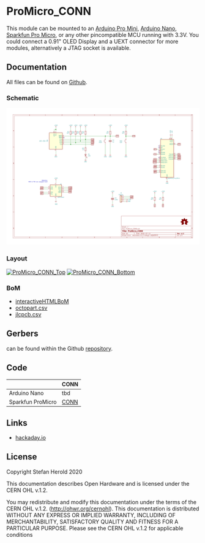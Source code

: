 # ProMicro_CONN
This module can be mounted to an [Arduino Pro Mini](https://www.sparkfun.com/products/11113), [Arduino Nano](https://store.arduino.cc/arduino-nano), [Sparkfun Pro Micro](https://www.sparkfun.com/products/12587), or any other pincompatible MCU running with 3.3V. You could connect a 0.91" OLED Display and a UEXT connector for more modules, alternatively a JTAG socket is available.


## Documentation
All files can be found on [Github](https://github.com/nerdyscout/ProMicro/tree/master/CONN).


### Schematic
[![ProMicro_CONN-Schematic](docs/img/ProMicro_CONN-schematic.svg)](docs/ProMicro_CONN-schematic.pdf)


### Layout
<a href="docs/ProMicro_CONN_Top.pdf"><img src="docs/img/ProMicro_CONN_Top.svg" alt="ProMicro_CONN_Top" width="20%"/></a>
<a href="docs/ProMicro_CONN_Bottom.pdf"><img src="docs/img/ProMicro_CONN_Bottom.svg" alt="ProMicro_CONN_Bottom" width="20%"/></a>


### BoM
  * [interactiveHTMLBoM](https://nerdyscout.github.io/ProMicro/CONN/docs/bom/ProMicro_CONN-ibom.html)
  * [octopart.csv](docs/bom/ProMicro_CONN-bom_octopart.csv)
  * [jlcpcb.csv](gerbers/ProMicro_CONN-bom_jlcpcb.csv)


## Gerbers
can be found within the Github [repository](gerbers).



## Code
| | CONN |
| --- | --- |
| Arduino Nano | tbd |
| Sparkfun ProMicro | [CONN](examples/Sparkfun_ProMicro_CONN/Sparkfun_ProMicro_CONN.ino) |


## Links
  * [hackaday.io](https://hackaday.io/project/171898-promicro)


## License
Copyright Stefan Herold 2020

This documentation describes Open Hardware and is licensed under the CERN OHL v.1.2.

You may redistribute and modify this documentation under the terms of the CERN OHL v.1.2. (http://ohwr.org/cernohl). This documentation is distributed WITHOUT ANY EXPRESS OR IMPLIED WARRANTY, INCLUDING OF MERCHANTABILITY, SATISFACTORY QUALITY AND FITNESS FOR A PARTICULAR PURPOSE. Please see the CERN OHL v.1.2 for applicable conditions
